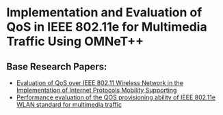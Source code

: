# Implementation and Evaluation of QoS in IEEE 802.11e for Multimedia Traffic Using OMNeT++

## Base Research Papers: 
- [Evaluation of QoS over IEEE 802.11 Wireless Network in the Implementation of Internet Protocols Mobility Supporting](https://www.researchgate.net/publication/369059489_Evaluation_of_QoS_over_IEEE_80211_Wireless_Network_in_the_Implementation_of_Internet_Protocols_Mobility_Supporting)
- [Performance evaluation of the QOS provisioning ability of IEEE 802.11e WLAN standard for multimedia traffic](https://arxiv.org/pdf/2112.07170)
